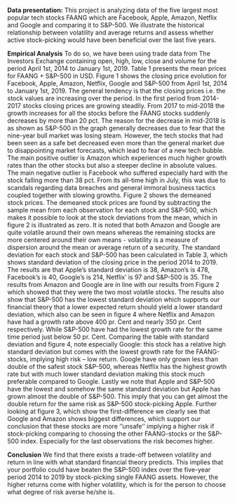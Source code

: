 **Data presentation:** 
This project is analyzing data of the five largest most popular tech stocks FAANG which are Facebook, Apple, Amazon, Netflix and Google and comparing it to S&P-500. We illustrate the historical relationship between volatility and average returns and assess whether active stock-picking would have been beneficial over the last five years.

**Empirical Analysis**
To do so, we have been using trade data from The Investors Exchange containing open, high, low, close and volume for the period April 1st, 2014 to January 1st, 2019. Table 1 presents the mean prices for FAANG + S&P-500 in USD. 
Figure 1 shows the closing price evolution for Facebook, Apple, Amazon, Netflix, Google and S&P-500 from April 1st, 2014 to January 1st, 2019. The general tendency is that the closing prices i.e. the stock values are increasing over the period. 
In the first period from 2014-2017 stocks closing prices are growing steadily. From 2017 to mid-2018 the growth increases for all the stocks before the FAANG stocks suddenly decreases by more than 20 pct.
The reason for the decrease in mid-2018 is as shown as S&P-500 in the graph generally decreases due to fear that the nine-year bull market was losing steam. However, the tech stocks that had been seen as a safe bet decreased even more than the general market due to disappointing market forecasts, which lead to fear of a new tech bubble.
The main positive outlier is Amazon which experiences much higher growth rates than the other stocks but also a steeper decline in absolute values.
The main negative outlier is Facebook who suffered especially hard with the stock falling more than 38 pct. From its all-time high in July, this was due to scandals regarding data breaches and general immoral business tactics coupled together with slowing growths.
Figure 2 shows the demeaned stock prices. The demeaned stock prices are found by subtracting the sample mean from each observation for each stock and S&P-500, which makes it possible to look at the stock deviations from the mean, which in figure 2 is illustrated as zero. 
It is noted that both Amazon and Google are quite volatile around their own means whereas the remaining stocks are more centered around their own means - volatility is a measure of dispersion around the mean or average return of a security. The standard deviation for each stock and S&P-500 has been calculated in Table 3, which shows standard deviation of the closing price in the period 2014 to 2019. 
The results are that Apple’s standard deviation is 38, Amazon’s is 478, Facebook’s is 40, Google’s is 214, Netflix’ is 97 and S&P-500 is 35. The results from Amazon and Google are in line with our results from Figure 2 which showed that they were the two most volatile stocks. The results also show that S&P-500 has the lowest standard deviation which supports our financial theory that a lower expected return should yield a lower standard deviation, which also can be seen in figure 4 where Netflix and Amazon have had a growth rate above 400 pr. Cent and nearly 350 pr. Cent respectively. While S&P-500 have had the lowest growth rate for the same time period just below 50 pr. Cent. 
Comparing the table with standard deviation and figure 4, note especially Google: this stock has a relative high standard deviation but comes with the lowest growth rate for the FAANG-stocks, implying high risk – low return. Google have only grown less than double of the safest stock S&P-500, whereas Netflix has the highest growth rate but with much lower standard deviation making this stock much preferable compared to Google. Lastly we note that Apple and S&P-500 have the lowest and somehow the same standard deviation but Apple has grown almost the double of S&P-500. This imply that you can get almost the double return for the same risk as S&P-500 stock-picking Apple. 
Further looking at figure 3, which show the first-difference we clearly see that Google and Amazon shows biggest differences, which support our conclusion that these stocks are more ‘’unsafe’’ implying a higher risk if stock-picking comparing to choosing the other FAANG-stocks or the S&P-500 index. Especially for the last observations the risk becomes higher. 

**Conclusion**
We find that there exists a trade-off between volatility and return in line with what standard financial theory predicts. This implies that your portfolio could have beaten the S&P-500 index over the five-year period 2014 to 2019 by stock-picking single FAANG assets. However, the higher returns come with higher volatility, which is for the person to choose what degree of risk averse he/she is.